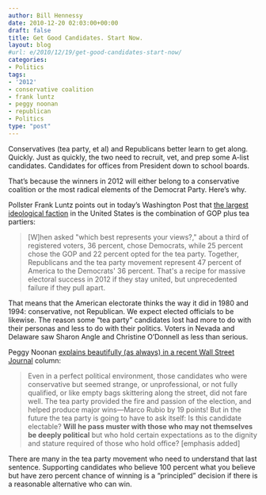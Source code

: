 ```yaml
---
author: Bill Hennessy
date: 2010-12-20 02:03:00+00:00
draft: false
title: Get Good Candidates. Start Now.
layout: blog
#url: e/2010/12/19/get-good-candidates-start-now/
categories:
- Politics
tags:
- '2012'
- conservative coalition
- frank luntz
- peggy noonan
- republican
- Politics
type: "post"
---
```


Conservatives (tea party, et al) and Republicans better learn to get along. Quickly. Just as quickly, the two need to recruit, vet, and prep some A-list candidates. Candidates for offices from President down to school boards.

 

That’s because the winners in 2012 will either belong to a conservative coalition or the most radical elements of the Democrat Party. Here’s why.

 

Pollster Frank Luntz points out in today’s Washington Post that [the largest ideological faction](https://www.washingtonpost.com/wp-dyn/content/article/2010/11/05/AR2010110507422_2.html) in the United States is the combination of GOP plus tea partiers:

 

>   
> 
> [W]hen asked "which best represents your views?," about a third of registered voters, 36 percent, chose Democrats, while 25 percent chose the GOP and 22 percent opted for the tea party. Together, Republicans and the tea party movement represent 47 percent of America to the Democrats' 36 percent. That's a recipe for massive electoral success in 2012 if they stay united, but unprecedented failure if they pull apart.
> 
> 

 

That means that the American electorate thinks the way it did in 1980 and 1994: conservative, not Republican. We expect elected officials to be likewise. The reason some “tea party” candidates lost had more to do with their personas and less to do with their politics. Voters in Nevada and Delaware saw Sharon Angle and Christine O’Donnell as less than serious.

 

Peggy Noonan [explains beautifully (as always) in a recent Wall Street Journal](https://online.wsj.com/article/SB10001424052748703805704575594772776292394.html?mod=WSJ_hp_mostpop_read) column:

 

>   
> 
> Even in a perfect political environment, those candidates who were conservative but seemed strange, or unprofessional, or not fully qualified, or like empty bags skittering along the street, did not fare well. The tea party provided the fire and passion of the election, and helped produce major wins—Marco Rubio by 19 points! But in the future the tea party is going to have to ask itself: Is this candidate electable? **Will he pass muster with those who may not themselves be deeply political** but who hold certain expectations as to the dignity and stature required of those who hold office? [emphasis added]
> 
> 

 

There are many in the tea party movement who need to understand that last sentence. Supporting candidates who believe 100 percent what you believe but have zero percent chance of winning is a “principled” decision if there is a reasonable alternative who can win.
